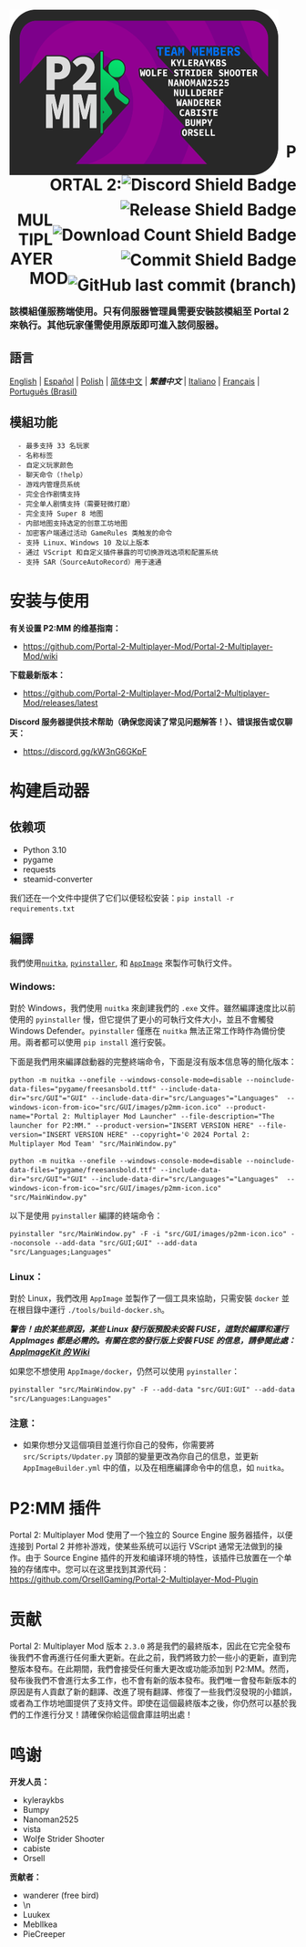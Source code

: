<h1>
  <img src="https://github.com/Portal-2-Multiplayer-Mod/P2MM-ART/blob/e56d8c209eb3f143bb0607dc1e59730e517ecca6/Banners/P2MMBannerREADME.png?raw=true" alt="P2MMBannerREADME" width="472" height="290" align="left">
  <a href="https://discord.gg/nXRygGNxyK" target="_blank">
      <img src="https://img.shields.io/discord/839651379034193920?color=blue&label=Discord%20Users&style=for-the-badge&logo=discord&logoWidth=20"
              alt="Discord Shield Badge" style="margin-bottom: 10px;" align="right">
  </a>
  <br>
  <a href="https://github.com/Portal-2-Multiplayer-Mod/Portal-2-Multiplayer-Mod/releases/latest">
      <img src="https://img.shields.io/github/release-date/Portal-2-Multiplayer-Mod/Portal-2-Multiplayer-Mod?color=red&label=Latest%20Release&style=for-the-badge"
              alt="Release Shield Badge" style="margin-bottom: 10px;" align="right">
  </a>
  <br>
  <img src="https://img.shields.io/github/downloads/Portal-2-Multiplayer-Mod/Portal-2-Multiplayer-Mod/total?style=for-the-badge&label=TOTAL%20DOWNLOAD%20COUNT"
          alt="Download Count Shield Badge" style="margin-bottom: 10px;" align="right">
  </a>
  <br>
  <a href="https://github.com/Portal-2-Multiplayer-Mod/Portal-2-Multiplayer-Mod/commits/main">
      <img src="https://img.shields.io/github/last-commit/Portal-2-Multiplayer-Mod/Portal-2-Multiplayer-Mod?label=LAST%20COMMIT%20(MAIN)&style=for-the-badge"
              alt="Commit Shield Badge" style="margin-bottom: 10px;" align="right">
  </a>
  <br>
  <a href="https://github.com/Portal-2-Multiplayer-Mod/Portal-2-Multiplayer-Mod/commits/dev">
      <img src="https://img.shields.io/github/last-commit/Portal-2-Multiplayer-Mod/Portal-2-Multiplayer-Mod/dev?style=for-the-badge&label=LAST%20COMMIT%20(DEV)&color=%2334a5eb"
              alt="GitHub last commit (branch)" align="right">
  </a>
  <br>
  <br>
  <p align="right">PORTAL 2:</p>
  <p align="right">MULTIPLAYER MOD</p>
</h1>

### 該模組僅服務端使用。只有伺服器管理員需要安裝該模組至 Portal 2 來執行。其他玩家僅需使用原版即可進入該伺服器。

## 語言

[English](README.md) | [Español](README.es.md) | [Polish](README.pl.md) | [简体中文](README.zh-CN.md) | **_繁體中文_** | [Italiano](README.it.md) | [Français](README.fr.md) | [Português (Brasil)](README.pt_BR.md)

## 模組功能

```
  - 最多支持 33 名玩家
  - 名称标签
  - 自定义玩家颜色
  - 聊天命令（!help）
  - 游戏内管理员系统
  - 完全合作剧情支持
  - 完全单人剧情支持（需要轻微打磨）
  - 完全支持 Super 8 地图
  - 内部地图支持选定的创意工坊地图
  - 加密客户端通过活动 GameRules 类触发的命令
  - 支持 Linux、Windows 10 及以上版本
  - 通过 VScript 和自定义插件暴露的可切换游戏选项和配置系统
  - 支持 SAR（SourceAutoRecord）用于速通
```

# 安装与使用

**有关设置 P2:MM 的维基指南：**

- <https://github.com/Portal-2-Multiplayer-Mod/Portal-2-Multiplayer-Mod/wiki>

**下载最新版本：**

- <https://github.com/Portal-2-Multiplayer-Mod/Portal2-Multiplayer-Mod/releases/latest>

**Discord 服务器提供技术帮助（确保您阅读了常见问题解答！）、错误报告或仅聊天：**

- <https://discord.gg/kW3nG6GKpF>

# 构建启动器

## 依赖项

- Python 3.10
- pygame
- requests
- steamid-converter

我们还在一个文件中提供了它们以便轻松安装：`pip install -r requirements.txt`

## 編譯

我們使用[`nuitka`](https://nuitka.net/), [`pyinstaller`](https://pypi.org/project/pyinstaller/), 和 [`AppImage`](https://appimage.org/) 來製作可執行文件。

### Windows:

對於 Windows，我們使用 `nuitka` 來創建我們的 `.exe` 文件。雖然編譯速度比以前使用的 `pyinstaller` 慢，但它提供了更小的可執行文件大小，並且不會觸發 Windows Defender。`pyinstaller` 僅應在 `nuitka` 無法正常工作時作為備份使用。兩者都可以使用 `pip install` 進行安裝。

下面是我們用來編譯啟動器的完整終端命令，下面是沒有版本信息等的簡化版本：

```shell
python -m nuitka --onefile --windows-console-mode=disable --noinclude-data-files="pygame/freesansbold.ttf" --include-data-dir="src/GUI"="GUI" --include-data-dir="src/Languages"="Languages"  --windows-icon-from-ico="src/GUI/images/p2mm-icon.ico" --product-name="Portal 2: Multiplayer Mod Launcher" --file-description="The launcher for P2:MM." --product-version="INSERT VERSION HERE" --file-version="INSERT VERSION HERE" --copyright='© 2024 Portal 2: Multiplayer Mod Team' "src/MainWindow.py"
```

```shell
python -m nuitka --onefile --windows-console-mode=disable --noinclude-data-files="pygame/freesansbold.ttf" --include-data-dir="src/GUI"="GUI" --include-data-dir="src/Languages"="Languages"  --windows-icon-from-ico="src/GUI/images/p2mm-icon.ico" "src/MainWindow.py"
```

以下是使用 `pyinstaller` 編譯的終端命令：

```shell
pyinstaller "src/MainWindow.py" -F -i "src/GUI/images/p2mm-icon.ico" --noconsole --add-data "src/GUI;GUI" --add-data "src/Languages;Languages"
```

### Linux：

對於 Linux，我們改用 `AppImage` 並製作了一個工具來協助，只需安裝 `docker` 並在根目錄中運行 `./tools/build-docker.sh`。

_**警告！由於某些原因，某些 Linux 發行版預設未安裝 FUSE，這對於編譯和運行 AppImages 都是必需的。有關在您的發行版上安裝 FUSE 的信息，請參閱此處：[AppImageKit 的 Wiki](https://github.com/AppImage/AppImageKit/wiki/FUSE)**_

如果您不想使用 `AppImage/docker`，仍然可以使用 `pyinstaller`：

```shell
pyinstaller "src/MainWindow.py" -F --add-data "src/GUI:GUI" --add-data "src/Languages:Languages"
```

### 注意：

- 如果你想分叉這個項目並進行你自己的發佈，你需要將 `src/Scripts/Updater.py` 頂部的變量更改為你自己的信息，並更新 `AppImageBuilder.yml` 中的值，以及在相應編譯命令中的信息，如 `nuitka`。

# P2:MM 插件

Portal 2: Multiplayer Mod 使用了一个独立的 Source Engine 服务器插件，以便连接到 Portal 2 并修补游戏，使某些系统可以运行 VScript 通常无法做到的操作。由于 Source Engine 插件的开发和编译环境的特性，该插件已放置在一个单独的存储库中。您可以在这里找到其源代码：<https://github.com/OrsellGaming/Portal-2-Multiplayer-Mod-Plugin>

# 贡献

Portal 2: Multiplayer Mod 版本 `2.3.0` 將是我們的最終版本，因此在它完全發布後我們不會再進行任何重大更新。在此之前，我們將致力於一些小的更新，直到完整版本發布。在此期間，我們會接受任何重大更改或功能添加到 P2:MM。然而，發布後我們不會進行太多工作，也不會有新的版本發布。我們唯一會發布新版本的原因是有人貢獻了新的翻譯、改進了現有翻譯、修復了一些我們沒發現的小錯誤，或者為工作坊地圖提供了支持文件。即使在這個最終版本之後，你仍然可以基於我們的工作進行分叉！請確保你給這個倉庫註明出處！

# 鸣谢

**开发人员：**

- kyleraykbs
- Bumpy
- Nanoman2525
- vista
- Wolƒe Strider Shoσter
- cabiste
- Orsell

**贡献者：**

- wanderer (free bird)
- \n
- Luukex
- MeblIkea
- PieCreeper

